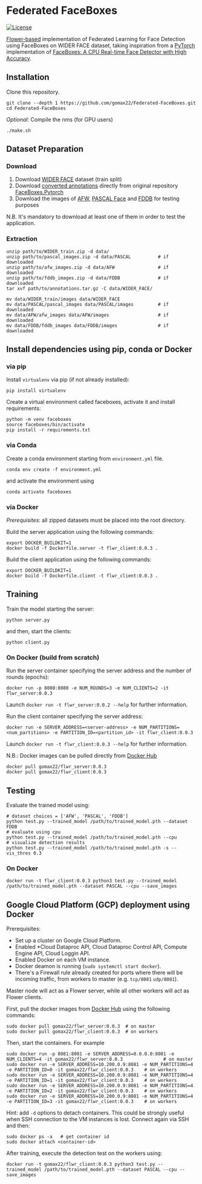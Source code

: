 
# Federated FaceBoxes
[![License](https://img.shields.io/badge/license-BSD-blue.svg)](LICENSE)

[Flower-based]((https://flower.ai/)) implementation of Federated Learning for Face Detection using FaceBoxes on WIDER FACE dataset, taking inspiration from a [PyTorch](https://pytorch.org/) implementation of [FaceBoxes: A CPU Real-time Face Detector with High Accuracy](https://arxiv.org/abs/1708.05234). 

## Installation
Clone this repository.

```Shell
git clone --depth 1 https://github.com/gomax22/Federated-FaceBoxes.git
cd Federated-FaceBoxes
```

_Optional_: Compile the nms (for GPU users)
```Shell
./make.sh
```

## Dataset Preparation

### Download
1. Download [WIDER FACE](http://shuoyang1213.me/WIDERFACE/) dataset (train split)
2. Download [converted annotations](https://drive.google.com/open?id=1-s4QCu_v76yNwR-yXMfGqMGgHQ30WxV2) directly from original repository [FaceBoxes.Pytorch](https://github.com/zisianw/FaceBoxes.PyTorch/edit/master/) 
3. Download the images of [AFW](https://drive.google.com/open?id=1Kl2Cjy8IwrkYDwMbe_9DVuAwTHJ8fjev), [PASCAL Face](https://drive.google.com/open?id=1p7dDQgYh2RBPUZSlOQVU4PgaSKlq64ik) and [FDDB](https://drive.google.com/open?id=17t4WULUDgZgiSy5kpCax4aooyPaz3GQH) for testing purposes

N.B. It's mandatory to download at least one of them in order to test the application. 

### Extraction
```Shell 
unzip path/to/WIDER_train.zip -d data/
unzip path/to/pascal_images.zip -d data/PASCAL          # if downloaded
unzip path/to/afw_images.zip -d data/AFW                # if downloaded
unzip path/to/fddb_images.zip -d data/FDDB              # if downloaded
tar xvf path/to/annotations.tar.gz -C data/WIDER_FACE/  

mv data/WIDER_train/images data/WIDER_FACE              
mv data/PASCAL/pascal_images data/PASCAL/images         # if downloaded
mv data/AFW/afw_images data/AFW/images                  # if downloaded
mv data/FDDB/fddb_images data/FDDB/images               # if downloaded
```

## Install dependencies using pip, conda or Docker
### via pip 

Install `virtualenv` via pip (if not already installed):
```Shell
pip install virtualenv
```

Create a virtual environment called faceboxes, activate it and install requirements:
```Shell
python -m venv faceboxes 
source faceboxes/bin/activate
pip install -r requirements.txt
```

### via Conda
Create a conda environment starting from `environment.yml` file.
```Shell 
conda env create -f environment.yml
```

and activate the environment using
```Shell 
conda activate faceboxes
```

### via Docker
_Prerequisites_: all zipped datasets must be placed into the root directory.

Build the server application using the following commands:
```Shell
export DOCKER_BUILDKIT=1
docker build -f Dockerfile.server -t flwr_client:0.0.3 .
```

Build the client application using the following commands:
```Shell
export DOCKER_BUILDKIT=1
docker build -f Dockerfile.client -t flwr_client:0.0.3 .
```

## Training
Train the model starting the server:
```Shell
python server.py
```

and then, start the clients:
```Shell
python client.py
```

### On Docker (build from scratch)
Run the server container specifying the server address and the number of rounds (epochs):
```Shell
docker run -p 8080:8080 -e NUM_ROUNDS=3 -e NUM_CLIENTS=2 -it flwr_server:0.0.3
```
Launch `docker run -t flwr_server:0.0.2 --help` for further information.

Run the client container specifying the server address:
```Shell
docker run -e SERVER_ADDRESS=<server-address> -e NUM_PARTITIONS=<num_partitions> -e PARTITION_ID=<partition_id> -it flwr_client:0.0.3
```
Launch `docker run -t flwr_client:0.0.3 --help` for further information.

N.B.: Docker images can be pulled directly from [Docker Hub](https://hub.docker.com/)
```Shell
docker pull gomax22/flwr_server:0.0.3
docker pull gomax22/flwr_client:0.0.3  
```

## Testing
Evaluate the trained model using:
```Shell
# dataset choices = ['AFW', 'PASCAL', 'FDDB']
python test.py --trained_model /path/to/trained_model.pth --dataset FDDB
# evaluate using cpu
python test.py --trained_model /path/to/trained_model.pth --cpu
# visualize detection results
python test.py --trained_model /path/to/trained_model.pth -s --vis_thres 0.3
```

### On Docker

```Shell
docker run -t flwr_client:0.0.3 python3 test.py --trained_model /path/to/trained_model.pth --dataset PASCAL --cpu --save_images
```

## Google Cloud Platform (GCP) deployment using Docker
Prerequisites: 
* Set up a cluster on Google Cloud Platform.
* Enabled *Cloud Dataproc API, Cloud Dataproc Control API, Compute Engine API, Cloud Loggin API.
* Enabled Docker on each VM instance.
* Docker deamon is running (`sudo systemctl start docker`).
* There's a Firewall rule already created for ports where there will be incoming traffic, from workers to master (e.g. `tcp/8081` `udp/8081`).

Master node will act as a Flower server, while all other workers will act as Flower clients.

First, pull the docker images from [Docker Hub](https://hub.docker.com/) using the following commands:

```Shell
sudo docker pull gomax22/flwr_server:0.0.3  # on master
sudo docker pull gomax22/flwr_client:0.0.3  # on workers
```

Then, start the containers.
For example
```Shell
sudo docker run -p 8081:8081 -e SERVER_ADDRESS=0.0.0.0:8081 -e NUM_CLIENTS=4 -it gomax22/flwr_server:0.0.3               # on master
sudo docker run -e SERVER_ADDRESS=10.200.0.9:8081 -e NUM_PARTITIONS=4 -e PARTITION_ID=0 -it gomax22/flwr_client:0.0.3    # on workers
sudo docker run -e SERVER_ADDRESS=10.200.0.9:8081 -e NUM_PARTITIONS=4 -e PARTITION_ID=1 -it gomax22/flwr_client:0.0.3    # on workers
sudo docker run -e SERVER_ADDRESS=10.200.0.9:8081 -e NUM_PARTITIONS=4 -e PARTITION_ID=2 -it gomax22/flwr_client:0.0.3    # on workers
sudo docker run -e SERVER_ADDRESS=10.200.0.9:8081 -e NUM_PARTITIONS=4 -e PARTITION_ID=3 -it gomax22/flwr_client:0.0.3    # on workers
```

Hint: add `-d` options to detach containers. This could be strongly useful when SSH connection to the VM instances is lost.
Connect again via SSH and then:
```Shell 
sudo docker ps -a   # get container id
sudo docker attach <container-id>
```

After training, execute the detection test on the workers using:
```Shell
docker run -t gomax22/flwr_client:0.0.3 python3 test.py --trained_model /path/to/trained_model.pth --dataset PASCAL --cpu --save_images
```

